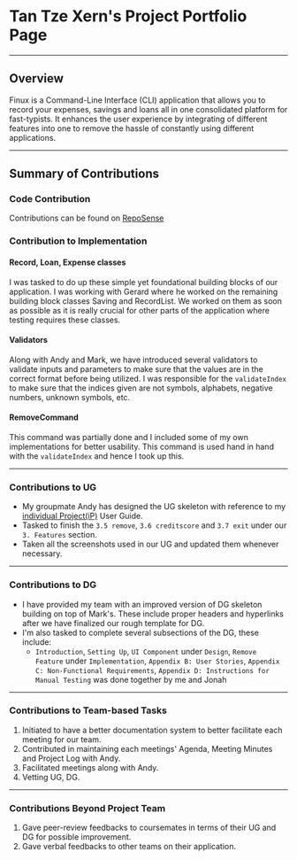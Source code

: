 # Tan Tze Xern's Project Portfolio Page

---

## Overview
Finux is a Command-Line Interface (CLI) application that allows you to record your expenses, savings and loans all
in one consolidated platform for fast-typists. It enhances the user experience by integrating of different features into one to remove
the hassle of constantly using different applications.

---

## Summary of Contributions

### Code Contribution

Contributions can be found on 
[RepoSense](https://nus-cs2113-ay2021s2.github.io/tp-dashboard/?search=&sort=groupTitle&sortWithin=title&since=&timeframe=commit&mergegroup=&groupSelect=groupByRepos&breakdown=false&tabOpen=true&tabType=authorship&tabAuthor=tzexern&tabRepo=AY2021S2-CS2113T-W09-1%2Ftp%5Bmaster%5D&authorshipIsMergeGroup=false&authorshipFileTypes=docs~functional-code~test-code)

### Contribution to Implementation

#### Record, Loan, Expense classes

I was tasked to do up these simple yet foundational building blocks of our application. I was working with Gerard where
he worked on the remaining building block classes Saving and RecordList. We worked on them as soon as possible as it is
really crucial for other parts of the application where testing requires these classes.

#### Validators

Along with Andy and Mark, we have introduced several validators to validate inputs and parameters to make sure that the
values are in the correct format before being utilized. I was responsible for the `validateIndex` to make sure that the
indices given are not symbols, alphabets, negative numbers, unknown symbols, etc.

#### RemoveCommand

This command was partially done and I included some of my own implementations for better usability. This command is 
used hand in hand with the `validateIndex` and hence I took up this.

---

### Contributions to UG

* My groupmate Andy has designed the UG skeleton with reference to my 
[individual Project(iP)](https://tzexern.github.io/ip/) User Guide.
* Tasked to finish the `3.5 remove`, `3.6 creditscore` and `3.7 exit` under our `3. Features` section.
* Taken all the screenshots used in our UG and updated them whenever necessary.

---

### Contributions to DG

* I have provided my team with an improved version of DG skeleton building on top of Mark's. These include proper headers
and hyperlinks after we have finalized our rough template for DG. 
* I'm also tasked to complete several subsections of the DG, these include:
  * `Introduction`, `Setting Up`, `UI Component` under `Design`, `Remove Feature` under `Implementation`, 
    `Appendix B: User Stories`, `Appendix C: Non-Functional Requirements`, `Appendix D: Instructions for Manual Testing` 
    was done together by me and Jonah

---

### Contributions to Team-based Tasks

1. Initiated to have a better documentation system to better facilitate each meeting for our team.
1. Contributed in maintaining each meetings' Agenda, Meeting Minutes and Project Log with Andy.
1. Facilitated meetings along with Andy.
1. Vetting UG, DG.

---

### Contributions Beyond Project Team

1. Gave peer-review feedbacks to coursemates in terms of their UG and DG for possible improvement.
1. Gave verbal feedbacks to other teams on their application.
